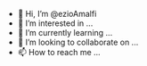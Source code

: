 - 👋 Hi, I’m @ezioAmalfi
- 👀 I’m interested in ...
- 🌱 I’m currently learning ...
- 💞️ I’m looking to collaborate on ...
- 📫 How to reach me ...

<!---
ezioAmalfi/ezioAmalfi is a ✨ special ✨ repository because its `README.md` (this file) appears on your GitHub profile.
You can click the Preview link to take a look at your changes.
--->

